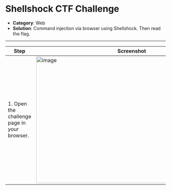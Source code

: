 # Shellshock CTF Challenge

- **Category**: Web  
- **Solution**: Command injection via browser using Shellshock. Then read the flag.

---
| Step | Screenshot |
|------|------------|
|1. Open the challenge page in your browser.| <img width="600" height="399" alt="image" src="https://github.com/user-attachments/assets/b6a78576-cfa9-4a45-833d-5949600dd717" /> |
